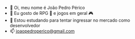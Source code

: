 - 👋 Oi, meu nome é João Pedro Périco
- 👀 Eu gosto de RPG 📝 e jogos em geral 🎮
- 🌱 Estou estudando para tentar ingressar no mercado como desenvolvedor
- 📫 joaopedroperico@gmail.com
